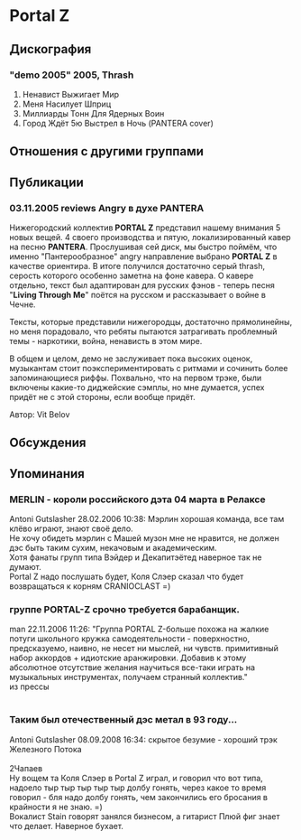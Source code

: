 # Portal Z



## Дискография

### "demo 2005" 2005, Thrash

1. Ненавист Выжигает Мир
2. Меня Насилует Шприц
3. Миллиарды Тонн Для Ядерных Воин
4. Город Ждёт
5ю Выстрел в Ночь (PANTERA cover)


## Отношения с другими группами


## Публикации

### 03.11.2005 reviews Angry в духе PANTERA

<P>Нижегородский коллектив<STRONG> PORTAL Z</STRONG> представил нашему внимания 5 новых вещей. 4 своего производства и пятую, локализированный кавер на песню <STRONG>PANTERA</STRONG>. Прослушивая сей диск, мы быстро поймём, что именно "Пантерообразное" angry направление выбрано <STRONG>PORTAL Z</STRONG> в качестве ориентира. В итоге получился достаточно серый thrash, серость которого особенно заметна на фоне кавера. О кавере отдельно, текст был адаптирован для русских фэнов - теперь песня "<STRONG>Living&nbsp;Through Me</STRONG>" поётся на русском и рассказывает о войне в Чечне.</P>
<P>Тексты, которые представили нижегородцы, достаточно прямолинейны, но меня порадовало, что ребяты пытаются затрагивать проблемный темы - наркотики, война, ненависть в этом мире. </P>
<P>В общем и целом, демо не заслуживает пока высоких оценок, музыкантам стоит поэкспериментировать с ритмами и сочинить более запоминающиеся риффы. Похвально, что на первом трэке, были включены какие-то диджейские сэмплы, но мне думается, успех придёт не с этой стороны, если вообще придёт.</P>
Автор: Vit Belov


## Обсуждения


## Упоминания

### MERLIN - короли российского дэта 04 марта в Релаксе

Antoni Gutslasher 28.02.2006 10:38:
Мэрлин хорошая команда, все там клёво играют, знают своё дело.<BR>Не хочу обидеть мэрлин с Машей музон мне не нравится, не должен дэс быть таким сухим, некачовым и академическим.<BR>Хотя фанаты групп типа Вэйдер и Декапитэётед наверное так не думают.<BR>Portal Z надо послушать будет, Коля Слэер сказал что будет возвращаться к корням CRANIOCLAST =)<BR>

### группе PORTAL-Z срочно требуется барабанщик.

man 22.11.2006 11:26:
"Группа PORTAL Z-больше похожа на жалкие потуги школьного кружка самодеятельности - поверхностно, предсказуемо, наивно, не несет ни мыслей, ни чувств. примитивный набор аккордов + идиотские аранжировки. Добавив к этому абсолютное отсутствие желания научиться все-таки играть на музыкальных инструментах, получаем странный коллектив."<BR>из прессы<BR><BR>

### Таким был отечественный дэс метал в 93 году...

Antoni Gutslasher 08.09.2008 16:34:
скрытое безумие - хороший трэк Железного Потока<BR><BR>2Чапаев<BR>Ну вощем та Коля Слэер в Portal Z играл, и говорил что вот типа, надоело тыр тыр тыр тыр тыр долбу гонять, через какое то время говорил - бля надо долбу гонять, чем закончились его бросания в крайности я не знаю. =)<BR>Вокалист Stain говорят занялся бизнесом, а гитарист Плюй фиг знает что делает. Наверное бухает.

